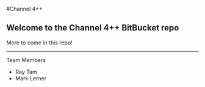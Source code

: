 #Channel 4++

Welcome to the Channel 4++ BitBucket repo
-----------------------------------------

More to come in this repo!

---

Team Members

  - Ray Tam
  - Mark Lerner
